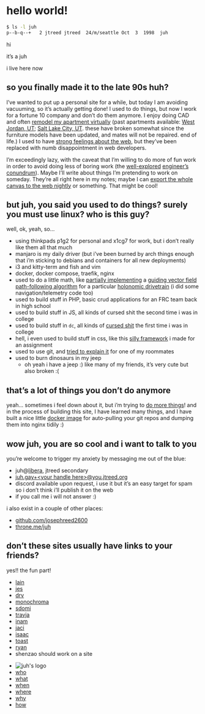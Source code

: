 <!DOCTYPE html>
<html xmlns="http://www.w3.org/1999/xhtml" lang="" xml:lang="">
	<head>
		<meta charset="utf-8" />
		<meta name="generator" content="pandoc" />
		<meta name="viewport" content="width=device-width, initial-scale=1.0, user-scalable=yes" />
										<title>hello | juh</title>
		<style>
			code{white-space: pre-wrap;}
span.smallcaps{font-variant: small-caps;}
div.columns{display: flex; gap: min(4vw, 1.5em);}
div.column{flex: auto; overflow-x: auto;}
div.hanging-indent{margin-left: 1.5em; text-indent: -1.5em;}
ul.task-list{list-style: none;}
ul.task-list li input[type="checkbox"] {
  width: 0.8em;
  margin: 0 0.8em 0.2em -1.6em;
  vertical-align: middle;
}
pre > code.sourceCode { white-space: pre; position: relative; }
pre > code.sourceCode > span { display: inline-block; line-height: 1.25; }
pre > code.sourceCode > span:empty { height: 1.2em; }
.sourceCode { overflow: visible; }
code.sourceCode > span { color: inherit; text-decoration: inherit; }
div.sourceCode { margin: 1em 0; }
pre.sourceCode { margin: 0; }
@media screen {
div.sourceCode { overflow: auto; }
}
@media print {
pre > code.sourceCode { white-space: pre-wrap; }
pre > code.sourceCode > span { text-indent: -5em; padding-left: 5em; }
}
pre.numberSource code
  { counter-reset: source-line 0; }
pre.numberSource code > span
  { position: relative; left: -4em; counter-increment: source-line; }
pre.numberSource code > span > a:first-child::before
  { content: counter(source-line);
    position: relative; left: -1em; text-align: right; vertical-align: baseline;
    border: none; display: inline-block;
    -webkit-touch-callout: none; -webkit-user-select: none;
    -khtml-user-select: none; -moz-user-select: none;
    -ms-user-select: none; user-select: none;
    padding: 0 4px; width: 4em;
    color: #aaaaaa;
  }
pre.numberSource { margin-left: 3em; border-left: 1px solid #aaaaaa;  padding-left: 4px; }
div.sourceCode
  {   }
@media screen {
pre > code.sourceCode > span > a:first-child::before { text-decoration: underline; }
}
code span.al { color: #ff0000; font-weight: bold; } /* Alert */
code span.an { color: #60a0b0; font-weight: bold; font-style: italic; } /* Annotation */
code span.at { color: #7d9029; } /* Attribute */
code span.bn { color: #40a070; } /* BaseN */
code span.bu { color: #008000; } /* BuiltIn */
code span.cf { color: #007020; font-weight: bold; } /* ControlFlow */
code span.ch { color: #4070a0; } /* Char */
code span.cn { color: #880000; } /* Constant */
code span.co { color: #60a0b0; font-style: italic; } /* Comment */
code span.cv { color: #60a0b0; font-weight: bold; font-style: italic; } /* CommentVar */
code span.do { color: #ba2121; font-style: italic; } /* Documentation */
code span.dt { color: #902000; } /* DataType */
code span.dv { color: #40a070; } /* DecVal */
code span.er { color: #ff0000; font-weight: bold; } /* Error */
code span.ex { } /* Extension */
code span.fl { color: #40a070; } /* Float */
code span.fu { color: #06287e; } /* Function */
code span.im { color: #008000; font-weight: bold; } /* Import */
code span.in { color: #60a0b0; font-weight: bold; font-style: italic; } /* Information */
code span.kw { color: #007020; font-weight: bold; } /* Keyword */
code span.op { color: #666666; } /* Operator */
code span.ot { color: #007020; } /* Other */
code span.pp { color: #bc7a00; } /* Preprocessor */
code span.sc { color: #4070a0; } /* SpecialChar */
code span.ss { color: #bb6688; } /* SpecialString */
code span.st { color: #4070a0; } /* String */
code span.va { color: #19177c; } /* Variable */
code span.vs { color: #4070a0; } /* VerbatimString */
code span.wa { color: #60a0b0; font-weight: bold; font-style: italic; } /* Warning */
.display.math{display: block; text-align: center; margin: 0.5rem auto;}
		</style>
				<link rel="stylesheet" href="https://cdn.jtreed.org/css/core.css" />
				<link rel="stylesheet" href="/css/tweaks.css" />
								<!--[if lt IE 9]>
			<script src="//cdnjs.cloudflare.com/ajax/libs/html5shiv/3.7.3/html5shiv-printshiv.min.js"></script>
		<![endif]-->
		<script src=/js/motd-data.js></script>
<script src=https://cdn.jtreed.org/js/motd.js></script>
<link rel=icon href=https://cdn.jtreed.org/img/logo.svg />
<base href=/ />	</head>
	<body>
		<main>
									<!--header id="title-block-header">
				<h1 class="title">hello</h1>
																			</header-->
									<h1 id="hello-world">hello world!</h1>
<div class="sourceCode" id="cb1"><pre class="sourceCode sh"><code class="sourceCode bash"><span id="cb1-1"><a href="#cb1-1" aria-hidden="true" tabindex="-1"></a><span class="ex">$</span> ls <span class="at">-l</span> juh</span>
<span id="cb1-2"><a href="#cb1-2" aria-hidden="true" tabindex="-1"></a><span class="ex">p--b-q--+</span>   2 jtreed jtreed  24/m/seattle Oct  3  1998  juh</span></code></pre></div>
<p>hi</p>
<p>it’s a juh</p>
<p>i live here now</p>
<h2 id="intro">so you finally made it to the late 90s huh?</h2>
<p>I’ve wanted to put up a personal site for a while, but today I am avoiding vacuuming, so it’s actually getting done! I used to do things, but now I work for a fortune 10 company and don’t do them anymore. I enjoy doing CAD and often <a target=_blank href="https://cad.onshape.com/documents/a32da81864fb3dced7ec7620/w/d3ce550bd492d192e2e8eb86/e/6da772219dbf235262aa5318?renderMode=0&amp;uiState=63deb410b8881564bb6ac776">remodel my apartment virtually</a> (past apartments available: <a target=_blank href="https://cad.onshape.com/documents/43ed18864c0305f6b35d1683/w/39b7d1707e4e913047e672ae/e/6dd00693b0d179ea94225a9d?renderMode=0&amp;uiState=63dee471ae8df61f88d1554c">West Jordan, UT</a>; <a target=_blank href="https://cad.onshape.com/documents/c07a195d16f197590e843701/w/d9c1401df6eb9d5dbd8b163a/e/de4efed6f0e6eca29c039646?configuration=default&amp;renderMode=0&amp;uiState=63dee62f42505f2326554d89">Salt Lake City, UT</a>. these have broken somewhat since the furniture models have been updated, and mates will not be repaired. end of life.) I used to have <a href="javascript:alert(%22haven&#39;t%20written%20that%20article%20yet,%20click%20me%20again%20later%20:%5B%22)">strong feelings about the web</a>, but they’ve been replaced with numb disappointment in web developers.</p>
<p>I’m exceedingly lazy, with the caveat that I’m willing to do more of fun work in order to avoid doing less of boring work (the <a target=_blank href="https://xkcd.com/1205/">well-explored</a> <a target=_blank href="https://xkcd.com/1319/">engineer’s conundrum</a>). Maybe I’ll write about things I’m pretending to work on someday. They’re all right here in my notes; maybe I can <a target=_blank href="https://github.com/josephreed2600/juh.gay/issues/3">export the whole canvas to the web nightly</a> or something. That might be cool!</p>
<h2 id="experience">but juh, you said you used to do things? surely you must use linux? who is this guy?</h2>
<p>well, ok, yeah, so…</p>
<ul>
<li>using thinkpads p1g2 for personal and x1cg7 for work, but i don’t really like them all that much</li>
<li>manjaro is my daily driver (but i’ve been burned by arch things enough that i’m sticking to debians and containers for all new deployments)</li>
<li>i3 and kitty-term and fish and vim</li>
<li>docker, docker compose, traefik, nginx</li>
<li>used to do a little math, like <a target=_blank href="https://github.com/Team1323/2018PowerUp-VSC/tree/master/src/main/java/com/team1323/lib/math/vectors">partially implementing</a> a <a target=_blank href="https://arxiv.org/pdf/1610.04391.pdf">guiding vector field path-following algorithm</a> for a particular <a href="files/OCILOW_Control.pdf">holonomic drivetrain</a> (i did some navigation/telemetry code too)</li>
<li>used to build stuff in PHP, basic crud applications for an FRC team back in high school</li>
<li>used to build stuff in JS, all kinds of cursed shit the second time i was in college</li>
<li>used to build stuff in <code>dc</code>, all kinds of <a target=_blank href="https://github.com/josephreed2600/dc-lib-namespaces/blob/master/matrix.dc">cursed shit</a> the first time i was in college</li>
<li>hell, i even used to build stuff in css, like this <a target=_blank href="https://bonkstrap.jtreed.org/styles.html">silly framework</a> i made for an assignment</li>
<li>used to use git, and <a target=_blank href="https://github.com/josephreed2600/git-cheatsheet/tree/master/reference">tried to explain it</a> for one of my roommates</li>
<li>used to burn dinosaurs in my jeep
<ul>
<li>oh yeah i have a jeep :) like many of my friends, it’s very cute but also broken :(</li>
</ul></li>
</ul>
<h2 id="projects">that’s a lot of things you don’t do anymore</h2>
<p>yeah… sometimes i feel down about it, but i’m trying to <a href="projects.md">do more things</a>! and in the process of building this site, I have learned many things, and I have built a nice little <a target=_blank href="https://hub.docker.com/repository/docker/jtreed/semistatic-nginx/">docker image</a> for auto-pulling your git repos and dumping them into nginx tidily :)</p>
<h2 id="contact">wow juh, you are so cool and i want to talk to you</h2>
<p>you’re welcome to trigger my anxiety by messaging me out of the blue:</p>
<ul>
<li>juh@<a target=_blank href="https://web.libera.chat">libera</a>, jtreed secondary</li>
<li><a href="mailto:juh.gay+FIXME_your_handle_here@you.jtreed.org">juh.gay+&lt;your handle here&gt;<span class="citation" data-cites="you.jtreed.org">@you.jtreed.org</span></a></li>
<li>discord available upon request, i use it but it’s an easy target for spam so i don’t think i’ll publish it on the web</li>
<li>if you call me i will not answer :)</li>
</ul>
<p>i also exist in a couple of other places:</p>
<ul>
<li><a target=_blank href="https://github.com/josephreed2600">github.com/josephreed2600</a></li>
<li><a target=_blank href="https://throne.me/juh">throne.me/juh</a></li>
</ul>
<h2 id="friends">don’t these sites usually have links to your friends?</h2>
<p>yes!! the fun part!</p>
<ul>
<li><a target=_blank href="https://hacktheinter.net">lain</a></li>
<li><a target=_blank href="https://femtobit.org">jes</a></li>
<li><a target=_blank href="https://drv.nu">drv</a></li>
<li><a href="javascript:alert(%22monochroma%20doesn&#39;t%20believe%20in%20the%20web%22)">monochroma</a></li>
<li><a target=_blank href="https://sdomi.pl">sdomi</a></li>
<li><a target=_blank href="https://travja.dev/">travja</a></li>
<li><a target=_blank href="https://maniks.net">inam</a></li>
<li><a target=_blank href="https://imjac.in/ta">jaci</a></li>
<li><a target=_blank href="https://github.com/Isaac-DV">isaac</a></li>
<li><a target=_blank href="https://etoast.me/">toast</a></li>
<li><a target=_blank href="https://ryanunroe.com/">ryan</a></li>
<li>shenzao should work on a site</li>
</ul>
					<footer data-bonk-motd="getMotd()"></footer>
		</main>
		<nav>
	<ul>
		<li><img src="https://cdn.jtreed.org/img/logo.svg" alt="juh's logo" /></li>
		<li><a href="/">who</a></li>
		<li><a href="/projects.md">what</a></li>
		<li><a href="javascript:alert('the internet is a timeless place, and i move very slowly')">when</a></li>
		<li><a href="/places.md">where</a></li>
		<li><a href="/essays.md">why</a></li>
		<li><a href="/advice.md">how</a></li>
	</ul>
</nav>	</body>
</html>
